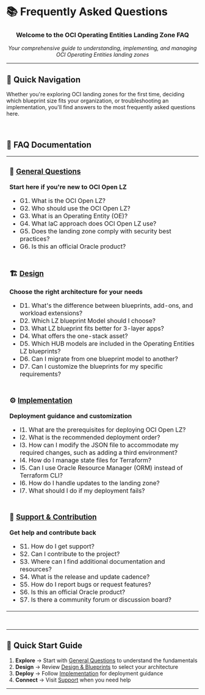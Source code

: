# 📚 Frequently Asked Questions

<div align="center">

### Welcome to the OCI Operating Entities Landing Zone FAQ

*Your comprehensive guide to understanding, implementing, and managing OCI Operating Entities landing zones*

---

</div>

## 🎯 Quick Navigation

Whether you're exploring OCI landing zones for the first time, deciding which blueprint size fits your organization, or troubleshooting an implementation, you'll find answers to the most frequently asked questions here.

<br>

## 📖 FAQ Documentation

<table>
<tr>
<td>

### 🌟 [General Questions](./faq_general.md)

**Start here if you're new to OCI Open LZ**

- G1. What is the OCI Open LZ?
- G2. Who should use the OCI Open LZ?
- G3. What is an Operating Entity (OE)?
- G4. What IaC approach does OCI Open LZ use?
- G5. Does the landing zone comply with security best practices?
- G6. Is this an official Oracle product?

</td>
</tr>

<tr>
<td>

### 🏗️ [Design](./faq_design_.md)

**Choose the right architecture for your needs**

- D1. What's the difference between blueprints, add-ons, and workload extensions?
- D2. Which LZ blueprint Model should I choose?
- D3. What LZ blueprint fits better for 3-layer apps?
- D4. What offers the one-stack asset?
- D5. Which HUB models are included in the Operating Entities LZ blueprints?
- D6. Can I migrate from one blueprint model to another?
- D7. Can I customize the blueprints for my specific requirements?

</td>
</tr>

<tr>
<td>

### ⚙️ [Implementation](./faq_implementation.md)

**Deployment guidance and customization**

- I1. What are the prerequisites for deploying OCI Open LZ?
- I2. What is the recommended deployment order?
- I3. How can I modify the JSON file to accommodate my required changes, such as adding a third environment?
- I4. How do I manage state files for Terraform?
- I5. Can I use Oracle Resource Manager (ORM) instead of Terraform CLI?
- I6. How do I handle updates to the landing zone?
- I7. What should I do if my deployment fails?

</td>
</tr>

<tr>
<td>

### 💬 [Support & Contribution](./faq_support.md)

**Get help and contribute back**

- S1. How do I get support?
- S2. Can I contribute to the project?
- S3. Where can I find additional documentation and resources?
- S4. What is the release and update cadence?
- S5. How do I report bugs or request features?
- S6. Is this an official Oracle product?
- S7. Is there a community forum or discussion board?

</td>
</tr>
</table>

<br>

---

## 🚀 Quick Start Guide

1. **Explore** → Start with [General Questions](./faq_general.md) to understand the fundamentals
2. **Design** → Review [Design & Blueprints](./faq_design_.md) to select your architecture
3. **Deploy** → Follow [Implementation](./faq_implementation.md) for deployment guidance
4. **Connect** → Visit [Support](./faq_support.md) when you need help

---

<div align="center">

</div>
